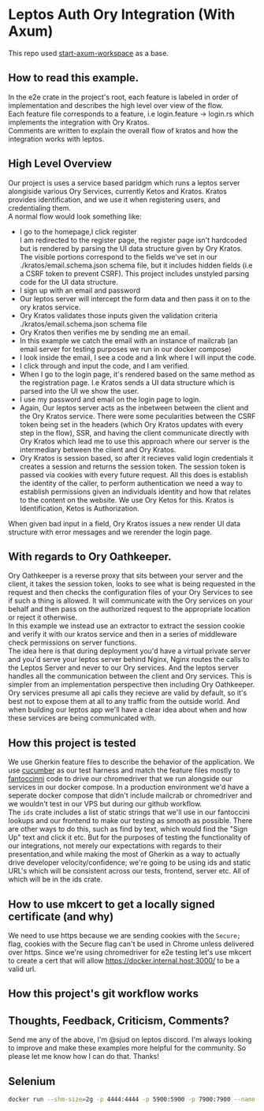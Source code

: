 # Leptos Auth Ory Integration (With Axum)
This repo used [start-axum-workspace](https://github.com/leptos-rs/start-axum-workspace/) as a base.

## How to read this example.

In the e2e crate in the project's root, each feature is labeled in order of implementation and describes the high level over view of the flow.
<br>
Each feature file corresponds to a feature, i.e login.feature -> login.rs which implements the integration with Ory Kratos.
<br>
Comments are written to explain the overall flow of kratos and how the integration works with leptos.

## High Level Overview

Our project is uses a service based paridgm which runs a leptos server alongiside various Ory Services, currently Ketos and Kratos. Kratos provides identification, and we use it when registering users, and credentialing them.
<br>
A normal flow would look something like:<br>
<ul>
<li>
I go to the homepage,I click register
</li>
</li>
I am redirected to the register page, the register page isn't hardcoded but is rendered by parsing the UI data structure given by Ory Kratos. The visible portions correspond to the fields we've set in our ./kratos/email.schema.json schema file, but it includes
hidden fields (i.e a CSRF token to prevent CSRF). This project includes unstyled parsing code for the UI data structure.
</li>
<li>
I sign up with an email and password
</li>
<li>
Our leptos server will intercept the form data and then pass it on to the ory kratos service.
</li>
<li>
Ory Kratos validates those inputs given the validation criteria ./kratos/email.schema.json schema file
</li>
<li>
Ory Kratos then verifies me by sending me an email.
</li>
<li>
In this example we catch the email with an instance of mailcrab (an email server for testing purposes we run in our docker compose)
</li>
<li>
I look inside the email, I see a code and a link where I will input the code.
</li>
<li>
I click through and input the code, and I am verified.
</li>
<li>
When I go to the login page, it's rendered based on the same method as the registration page. I.e Kratos sends a UI data structure which is parsed into the UI we show the user.
</li>
<li>
I use my password and email on the login page to login.
</li>
<li>
Again, Our leptos server acts as the inbetween between the client and the Ory Kratos service. There were some pecularities between the CSRF token being set in the headers (which Ory Kratos updates with every step in the flow), SSR, and having the client communicate directly with Ory Kratos which lead me to use this approach where our server is the intermediary between the client and Ory Kratos.
</li>
<li>
Ory Kratos is session based, so after it recieves valid login credentials it creates a session and returns the session token. The session token is passed via cookies with every future request. All this does is establish the identity of the caller, to perform authentication we need a way to establish permissions given an individuals identity and how that relates to the content on the website. We use Ory Ketos for this. Kratos is Identification, Ketos is Authorization.
</li>
</ul>

When given bad input in a field, Ory Kratos issues a new render UI data structure with error messages and we rerender the login page.

## With regards to Ory Oathkeeper.

Ory Oathkeeper is a reverse proxy that sits between your server and the client, it takes the session token, looks to see what is being requested in the request and then checks the configuration files of your Ory Services to see if such a thing is allowed. It will communicate with the Ory services on your behalf and then pass on the authorized request to the appropriate location or reject it otherwise.
<br>
In this example we instead use an extractor to extract the session cookie and verify it with our kratos service and then in a series of middleware check permissions on server functions.
<br>
The idea here is that during deployment you'd have a virtual private server and you'd serve your leptos server behind Nginx, Nginx routes the calls to the Leptos Server and never to our Ory services. And the leptos server handles all the communication between the client and Ory services. This is simpler from an implementation perspective then including Ory Oathkeeper. Ory services presume all api calls they recieve are valid by default, so it's best not to expose them at all to any traffic from the outside world. And when building our leptos app we'll have a clear idea about when and how these services are being communicated with.

## How this project is tested

We use Gherkin feature files to describe the behavior of the application. We use [cucumber](https://docs.rs/cucumber/latest/cucumber/) as our test harness and match the feature files mostly to [fantoccinni](https://docs.rs/fantoccini/latest/fantoccini/) code to drive our chromedriver that we run alongside our services in our docker compose. In a production environment we'd have a seperate docker compose that didn't include mailcrab or chromedriver and we wouldn't test in our VPS but during our github workflow.
<br>
The `ids` crate includes a list of static strings that we'll use in our fantoccini lookups and our frontend to make our testing as smooth as possible. There are other ways to do this, such as find by text, which would find the "Sign Up" text and click it etc. But for the purposes of testing the functionality of our integrations, not merely our expectations with regards to their presentation,and while making the most of Gherkin as a way to actually drive developer velocity/confidence; we're going to be using ids and static URL's which will be consistent across our tests, frontend, server etc. All of which will be in the ids crate.

## How to use mkcert to get a locally signed certificate (and why)
We need to use https because we are sending cookies with the `Secure;` flag, cookies with the Secure flag can't be used in Chrome
unless delivered over https. Since we're using chromedriver for e2e testing let's use mkcert to create a cert that will allow 
https://docker.internal.host:3000/ to be a valid url.

## How this project's git workflow works

## Thoughts, Feedback, Criticism, Comments?
Send me any of the above, I'm @sjud on leptos discord. I'm always looking to improve and make these examples more helpful for the community. So please let me know how I can do that. Thanks!

## Selenium 

```sh
docker run --shm-size=2g -p 4444:4444 -p 5900:5900 -p 7900:7900 --name selenium selenium/standalone-chrome:120.0.6099.62-chromedriver-120.0.6099.62-grid-4.16.0-20231206 
```